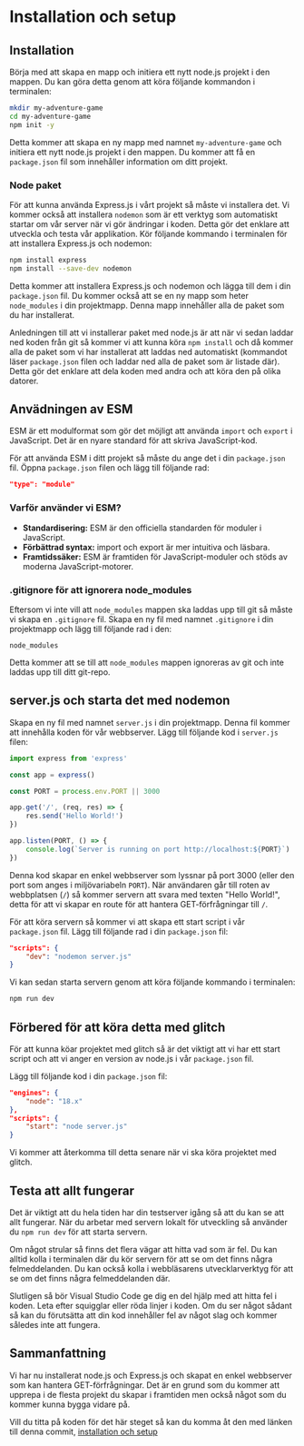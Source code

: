 # Installation och setup

## Installation

Börja med att skapa en mapp och initiera ett nytt node.js projekt i den mappen. Du kan göra detta genom att köra följande kommandon i terminalen:

```bash
mkdir my-adventure-game
cd my-adventure-game
npm init -y
```
Detta kommer att skapa en ny mapp med namnet `my-adventure-game` och initiera ett nytt node.js projekt i den mappen. Du kommer att få en `package.json` fil som innehåller information om ditt projekt.

### Node paket

För att kunna använda Express.js i vårt projekt så måste vi installera det. Vi kommer också att installera `nodemon` som är ett verktyg som automatiskt startar om vår server när vi gör ändringar i koden. Detta gör det enklare att utveckla och testa vår applikation.
Kör följande kommando i terminalen för att installera Express.js och nodemon:

```bash
npm install express
npm install --save-dev nodemon
```

Detta kommer att installera Express.js och nodemon och lägga till dem i din `package.json` fil. Du kommer också att se en ny mapp som heter `node_modules` i din projektmapp. Denna mapp innehåller alla de paket som du har installerat.

Anledningen till att vi installerar paket med node.js är att när vi sedan laddar ned koden från git så kommer vi att kunna köra `npm install` och då kommer alla de paket som vi har installerat att laddas ned automatiskt (kommandot läser `package.json` filen och laddar ned alla de paket som är listade där). Detta gör det enklare att dela koden med andra och att köra den på olika datorer.

## Anvädningen av ESM

ESM är ett modulformat som gör det möjligt att använda `import` och `export` i JavaScript. Det är en nyare standard för att skriva JavaScript-kod.

För att använda ESM i ditt projekt så måste du ange det i din `package.json` fil. Öppna `package.json` filen och lägg till följande rad:

```json
"type": "module"
```

### Varför använder vi ESM?

* **Standardisering:** ESM är den officiella standarden för moduler i JavaScript.
* **Förbättrad syntax:** import och export är mer intuitiva och läsbara.
* **Framtidssäker:** ESM är framtiden för JavaScript-moduler och stöds av moderna JavaScript-motorer.


### .gitignore för att ignorera node_modules

Eftersom vi inte vill att `node_modules` mappen ska laddas upp till git så måste vi skapa en `.gitignore` fil. Skapa en ny fil med namnet `.gitignore` i din projektmapp och lägg till följande rad i den:

```
node_modules
```
Detta kommer att se till att `node_modules` mappen ignoreras av git och inte laddas upp till ditt git-repo.

## server.js och starta det med nodemon

Skapa en ny fil med namnet `server.js` i din projektmapp. Denna fil kommer att innehålla koden för vår webbserver.
Lägg till följande kod i `server.js` filen:

```javascript
import express from 'express'

const app = express()

const PORT = process.env.PORT || 3000

app.get('/', (req, res) => {
    res.send('Hello World!')
})

app.listen(PORT, () => {
    console.log(`Server is running on port http://localhost:${PORT}`)
})
```

Denna kod skapar en enkel webbserver som lyssnar på port 3000 (eller den port som anges i miljövariabeln `PORT`). När användaren går till roten av webbplatsen (`/`) så kommer servern att svara med texten "Hello World!", detta för att vi skapar en route för att hantera GET-förfrågningar till `/`.

För att köra servern så kommer vi att skapa ett start script i vår `package.json` fil. Lägg till följande rad i din `package.json` fil:

```json
"scripts": {
    "dev": "nodemon server.js"
}
```

Vi kan sedan starta servern genom att köra följande kommando i terminalen:

```bash
npm run dev
```

## Förbered för att köra detta med glitch

För att kunna köar projektet med glitch så är det viktigt att vi har ett start script och att vi anger en version av node.js i vår `package.json` fil. 

Lägg till följande kod i din `package.json` fil:
```json
"engines": {
    "node": "18.x"
},
"scripts": {
    "start": "node server.js"
}
```

Vi kommer att återkomma till detta senare när vi ska köra projektet med glitch.

## Testa att allt fungerar

Det är viktigt att du hela tiden har din testserver igång så att du kan se att allt fungerar. När du arbetar med servern lokalt för utveckling så använder du `npm run dev` för att starta servern.

Om något strular så finns det flera vägar att hitta vad som är fel. Du kan alltid kolla i terminalen där du kör servern för att se om det finns några felmeddelanden. Du kan också kolla i webbläsarens utvecklarverktyg för att se om det finns några felmeddelanden där.

Slutligen så bör Visual Studio Code ge dig en del hjälp med att hitta fel i koden. Leta efter squigglar eller röda linjer i koden. Om du ser något sådant så kan du förutsätta att din kod innehåller fel av något slag och kommer således inte att fungera.

## Sammanfattning

Vi har nu installerat node.js och Express.js och skapat en enkel webbserver som kan hantera GET-förfrågningar. Det är en grund som du kommer att upprepa i de flesta projekt du skapar i framtiden men också något som du kommer kunna bygga vidare på.

Vill du titta på koden för det här steget så kan du komma åt den med länken till denna commit, [installation och setup](https://github.com/jensadev/wsp1-base-glitch/tree/76bbeb67be825aba2c85c93d22f11374ea80e957)
